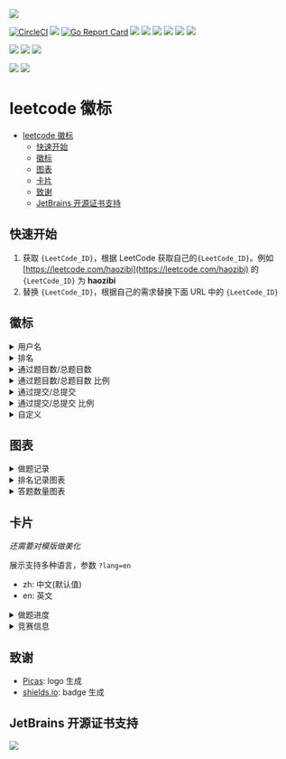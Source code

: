 ![](logo.png)

[![CircleCI](https://circleci.com/gh/haozibi/leetcode-badge/tree/master.svg?style=svg)](https://circleci.com/gh/haozibi/leetcode-badge/tree/master) [![](https://img.shields.io/badge/Github-leetcode--badge-blueviolet)](https://github.com/haozibi/leetcode-badge) [![Go Report Card](https://goreportcard.com/badge/github.com/haozibi/leetcode-badge)](https://goreportcard.com/report/github.com/haozibi/leetcode-badge) [![](https://leetcode-badge.haozibi.dev/v1cn/haozibi.svg)](https://leetcode.cn/haozibi) [![](https://leetcode-badge.haozibi.dev/v1cn/ranking/haozibi.svg)](https://leetcode.cn/haozibi) [![](https://leetcode-badge.haozibi.dev/v1cn/solved/haozibi.svg)](https://leetcode.cn/haozibi) [![](https://leetcode-badge.haozibi.dev/v1cn/solved-rate/haozibi.svg)](https://leetcode.cn/haozibi) [![](https://leetcode-badge.haozibi.dev/v1cn/accepted/haozibi.svg)](https://leetcode.cn/haozibi) [![](https://leetcode-badge.haozibi.dev/v1cn/accepted-rate/haozibi.svg)](https://leetcode.cn/haozibi)

![](https://leetcode-badge.haozibi.dev/v1cn/chart/submission-calendar/haozibi.svg?type=past-year)
![](https://leetcode-badge.haozibi.dev/v1cn/chart/submission-calendar/haozibi.svg?type=past-year&color=yellow)
![](https://leetcode-badge.haozibi.dev/v1cn/chart/submission-calendar/haozibi.svg?type=past-year&color=blue)

![](https://leetcode-badge.haozibi.dev/v1cn/card/question-process/haozibi.svg)
![](https://leetcode-badge.haozibi.dev/v1cn/card/contest-ranking/haozibi.svg)


# leetcode 徽标 


<!-- @import "[TOC]" {cmd="toc" depthFrom=1 depthTo=6 orderedList=false} -->

<!-- code_chunk_output -->

- [leetcode 徽标](#leetcode-徽标)
  - [快速开始](#快速开始)
  - [徽标](#徽标)
  - [图表](#图表)
  - [卡片](#卡片)
  - [致谢](#致谢)
  - [JetBrains 开源证书支持](#jetbrains-开源证书支持)

<!-- /code_chunk_output -->


## 快速开始

1. 获取 `{LeetCode_ID}`，根据 LeetCode 获取自己的`{LeetCode_ID}`。例如 [https://leetcode.com/haozibi](https://leetcode.com/haozibi) 的 `{LeetCode_ID}` 为 **haozibi**
2. 替换 `{LeetCode_ID}`，根据自己的需求替换下面 URL 中的 `{LeetCode_ID}`

## 徽标

<details><summary>用户名</summary>
<p>

### 用户名

- ![](https://leetcode-badge.haozibi.dev/v1cn/haozibi.svg)
- LeetCode: `https://leetcode-badge.haozibi.dev/v1/{LeetCode_ID}.svg`
- LeetCodeCN: `https://leetcode-badge.haozibi.dev/v1cn/{LeetCode_ID}.svg`

</p>
</details>


<details><summary>排名</summary>
<p>

### 排名

- ![](https://leetcode-badge.haozibi.dev/v1cn/ranking/haozibi.svg)
- LeetCode: `https://leetcode-badge.haozibi.dev/v1/ranking/{LeetCode_ID}.svg`
- LeetCodeCN: `https://leetcode-badge.haozibi.dev/v1cn/ranking/{LeetCode_ID}.svg`

</p>
</details>

<details><summary>通过题目数/总题目数</summary>
<p>

### 通过题目数/总题目数

- ![](https://leetcode-badge.haozibi.dev/v1cn/solved/haozibi.svg)
- LeetCode: `https://leetcode-badge.haozibi.dev/v1/solved/{LeetCode_ID}.svg`
- LeetCodeCN: `https://leetcode-badge.haozibi.dev/v1cn/solved/{LeetCode_ID}.svg`
</p>
</details>

<details><summary>通过题目数/总题目数 比例</summary>
<p>

### 通过题目数/总题目数 比例

- ![](https://leetcode-badge.haozibi.dev/v1cn/solved-rate/haozibi.svg)
- LeetCode: `https://leetcode-badge.haozibi.dev/v1/solved-rate/{LeetCode_ID}.svg`
- LeetCodeCN: `https://leetcode-badge.haozibi.dev/v1cn/solved-rate/{LeetCode_ID}.svg`
</p>
</details>

<details><summary>通过提交/总提交</summary>
<p>

### 通过提交/总提交

- ![](https://leetcode-badge.haozibi.dev/v1cn/accepted/haozibi.svg)
- LeetCode: `https://leetcode-badge.haozibi.dev/v1/accepted/{LeetCode_ID}.svg`
- LeetCodeCN: `https://leetcode-badge.haozibi.dev/v1cn/accepted/{LeetCode_ID}.svg`
</p>
</details>

<details><summary>通过提交/总提交 比例</summary>
<p>

### 通过提交/总提交 比例

- ![](https://leetcode-badge.haozibi.dev/v1cn/accepted-rate/haozibi.svg)
- LeetCode: `https://leetcode-badge.haozibi.dev/v1/accepted-rate/{LeetCode_ID}.svg`
- LeetCodeCN: `https://leetcode-badge.haozibi.dev/v1cn/accepted-rate/{LeetCode_ID}.svg`
</p>
</details>

<details><summary>自定义</summary>
<p>

### 自定义

此项目依托 [shields.io](https://shields.io)，支持所有 shields 的 Query 参数

例如：

- ![](https://leetcode-badge.haozibi.dev/v1cn/ranking/haozibi.svg?logo=leetcode) `https://leetcode-badge.haozibi.dev/v1cn/ranking/haozibi.svg?logo=leetcode`
- ![](https://leetcode-badge.haozibi.dev/v1cn/ranking/haozibi.svg?color=ff5983&logo=leetcode) `https://leetcode-badge.haozibi.dev/v1cn/ranking/haozibi.svg?color=ff5983&logo=leetcode`
- ![](https://leetcode-badge.haozibi.dev/v1cn/ranking/haozibi.svg?style=for-the-badge&color=ff5983&logo=leetcode) `https://leetcode-badge.haozibi.dev/v1cn/ranking/haozibi.svg?style=for-the-badge&color=ff5983&logo=leetcode`

更多 logo 可以查看 [simpleicons.org](https://simpleicons.org/) 或者 [https://github.com/simple-icons/simple-icons/blob/develop/slugs.md](https://github.com/simple-icons/simple-icons/blob/develop/slugs.md)
</p>
</details>


## 图表

<details><summary>做题记录</summary>
<p>

### 做题记录

![](https://leetcode-badge.haozibi.dev/v1cn/chart/submission-calendar/haozibi.svg)
- LeetCodeCN: `https://leetcode-badge.haozibi.dev/v1cn/chart/submission-calendar/{LeetCode_ID}.svg?type=past-year&color=yellow`

参数

- type: 范围
  - 默认: 今年
  - past-year: 过去一年
- color: 颜色
  - green(默认)
  - yellow
  - blue

注意事项:

1. 暂时只支持中国区
2. 只有开启了 LeetCode 的 **`设置-通知与隐私-显示我的提交记录`** 选项才支持此功能
</p>
</details>

<details><summary>排名记录图表</summary>
<p>

### 排名记录图表

![](https://leetcode-badge.haozibi.dev/v1cn/chart/ranking/haozibi.svg)

- LeetCode: `https://leetcode-badge.haozibi.dev/v1/chart/ranking/{LeetCode_ID}.svg`
- LeetCodeCN: `https://leetcode-badge.haozibi.dev/v1cn/chart/ranking/{LeetCode_ID}.svg`

支持 `day` 参数，指定查询天数，最大查询日期为 30 天

例如: 查询之前 15 天的数据，https://leetcode-badge.haozibi.dev/v1cn/chart/ranking/haozibi.svg?day=15
</p>
</details>

<details><summary>答题数量图表</summary>
<p>

### 答题数量图表

![](https://leetcode-badge.haozibi.dev/v1cn/chart/solved/haozibi.svg)

- LeetCode: `https://leetcode-badge.haozibi.dev/v1/chart/solved/{LeetCode_ID}.svg`
- LeetCodeCN: `https://leetcode-badge.haozibi.dev/v1cn/chart/solved/{LeetCode_ID}.svg`

支持 `day` 参数，指定查询天数，最大查询日期为 30 天

例如: 查询之前 15 天的数据，https://leetcode-badge.haozibi.dev/v1cn/chart/solved/haozibi.svg?day=15
</p>
</details>



## 卡片

*还需要对模版做美化*

展示支持多种语言，参数 `?lang=en`

- zh: 中文(默认值)
- en: 英文

<details><summary>做题进度</summary>
<p>

### 做题进度

**只有中国区**

![](https://leetcode-badge.haozibi.dev/v1cn/card/question-process/haozibi.svg)

- LeetCodeCN: `https://leetcode-badge.haozibi.dev/v1cn/card/question-process/{LeetCode_ID}.svg?lang=en`

</p>
</details>

<details><summary>竞赛信息</summary>
<p>

### 竞赛信息

**只有中国区**

![](https://leetcode-badge.haozibi.dev/v1cn/card/contest-ranking/haozibi.svg)

- LeetCodeCN: `https://leetcode-badge.haozibi.dev/v1cn/card/contest-ranking/{LeetCode_ID}.svg`

</p>
</details>


## 致谢

- [Picas](https://github.com/djyde/Picas): logo 生成
- [shields.io](https://shields.io): badge 生成

## JetBrains 开源证书支持

[![](static/jetbrains.svg)](https://www.jetbrains.com/?from=leetcode-badge)
